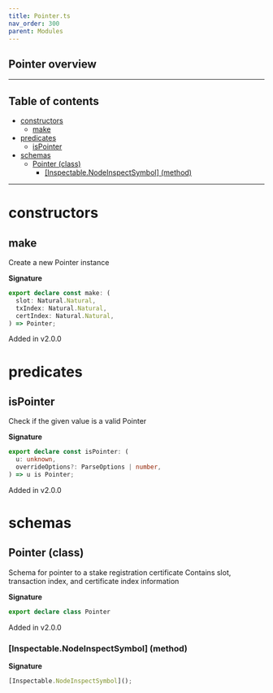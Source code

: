 ```yaml
---
title: Pointer.ts
nav_order: 300
parent: Modules
---
```


## Pointer overview

---

<h2 class="text-delta">Table of contents</h2>

- [constructors](#constructors)
  - [make](#make)
- [predicates](#predicates)
  - [isPointer](#ispointer)
- [schemas](#schemas)
  - [Pointer (class)](#pointer-class)
    - [[Inspectable.NodeInspectSymbol] (method)](#inspectablenodeinspectsymbol-method)

---

# constructors

## make

Create a new Pointer instance

**Signature**

```ts
export declare const make: (
  slot: Natural.Natural,
  txIndex: Natural.Natural,
  certIndex: Natural.Natural,
) => Pointer;
```

Added in v2.0.0

# predicates

## isPointer

Check if the given value is a valid Pointer

**Signature**

```ts
export declare const isPointer: (
  u: unknown,
  overrideOptions?: ParseOptions | number,
) => u is Pointer;
```

Added in v2.0.0

# schemas

## Pointer (class)

Schema for pointer to a stake registration certificate
Contains slot, transaction index, and certificate index information

**Signature**

```ts
export declare class Pointer
```

Added in v2.0.0

### [Inspectable.NodeInspectSymbol] (method)

**Signature**

```ts
[Inspectable.NodeInspectSymbol]();
```
